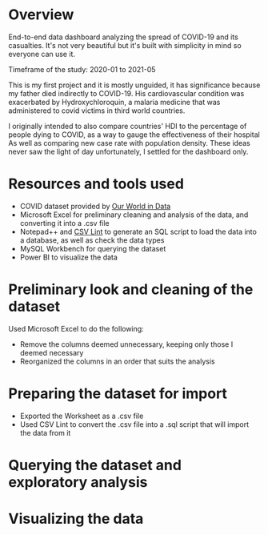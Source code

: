 # Overview
 End-to-end data dashboard analyzing the spread of COVID-19 and its casualties.
 It's not very beautiful but it's built with simplicity in mind so everyone can use it.

 Timeframe of the study: 2020-01 to 2021-05
 
 This is my first project and it is mostly unguided, it has significance because my father died indirectly to COVID-19. His cardiovascular condition was exacerbated by Hydroxychloroquin, a malaria medicine that was administered to covid victims in third world countries.

 I originally intended to also compare countries' HDI to the percentage of people dying to COVID, as a way to gauge the effectiveness of their hospital
 As well as comparing new case rate with population density. These ideas never saw the light of day unfortunately, I settled for the dashboard only.

# Resources and tools used
- COVID dataset provided by [Our World in Data](ourworldindata.org)
- Microsoft Excel for preliminary cleaning and analysis of the data, and converting it into a .csv file
- Notepad++ and [CSV Lint](csvlint.io) to generate an SQL script to load the data into a database, as well as check the data types
- MySQL Workbench for querying the dataset
- Power BI to visualize the data

# Preliminary look and cleaning of the dataset

Used Microsoft Excel to do the following:
  - Remove the columns deemed unnecessary, keeping only those I deemed necessary
  - Reorganized the columns in an order that suits the analysis

# Preparing the dataset for import
  - Exported the Worksheet as a .csv file
  - Used CSV Lint to convert the .csv file into a .sql script that will import the data from it
  
# Querying the dataset and exploratory analysis
# Visualizing the data